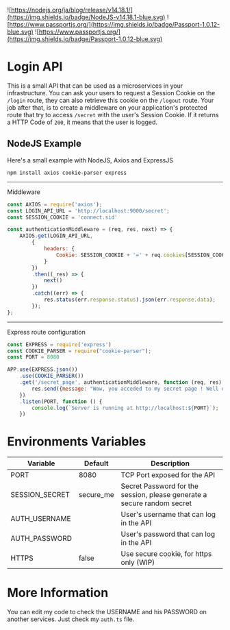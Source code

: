 ![https://nodejs.org/ja/blog/release/v14.18.1/](https://img.shields.io/badge/NodeJS-v14.18.1-blue.svg)
![https://www.passportjs.org/](https://img.shields.io/badge/Passport-1.0.12-blue.svg)
![https://www.passportjs.org/](https://img.shields.io/badge/Passport-1.0.12-blue.svg)

# Login API

This is a small API that can be used as a microservices in your infrastructure.
You can ask your users to request a Session Cookie on the ``/login`` route,
they can also retrieve this cookie on the ``/logout`` route. Your job after that,
is to create a middleware on your application's protected route that try to access ``/secret``
with the user's Session Cookie. If it returns a HTTP Code of ``200``, it means that the user is logged.

## NodeJS Example

Here's a small example with NodeJS, Axios and ExpressJS

```dos
npm install axios cookie-parser express
```

---
Middleware

```javascript
const AXIOS = require('axios');
const LOGIN_API_URL = 'http://localhost:9000/secret';
const SESSION_COOKIE = 'connect.sid'

const authenticationMiddleware = (req, res, next) => {
    AXIOS.get(LOGIN_API_URL,
        {
            headers: {
                Cookie: SESSION_COOKIE + '=' + req.cookies[SESSION_COOKIE] + ';'
            }
        })
        .then((_res) => {
            next()
        })
        .catch((err) => {
            res.status(err.response.status).json(err.response.data);
        });
};
```

---
Express route configuration

````javascript
const EXPRESS = require('express')
const COOKIE_PARSER = require("cookie-parser");
const PORT = 8080

APP.use(EXPRESS.json())
    .use(COOKIE_PARSER())
    .get('/secret_page', authenticationMiddleware, function (req, res) {
        res.send({message: "Wow, you acceded to my secret page ! Well done !"})
    })
    .listen(PORT, function () {
        console.log(`Server is running at http://localhost:${PORT}`);
    })
````

# Environments Variables

| Variable       | Default   | Description                                                             |
|----------------|-----------|-------------------------------------------------------------------------|
| PORT           | 8080      | TCP Port exposed for the API                                            |
| SESSION_SECRET | secure_me | Secret Password for the session, please generate a secure random secret |
| AUTH_USERNAME  |           | User's username that can log in the API                                 |
| AUTH_PASSWORD  |           | User's password that can log in the API                                 |
| HTTPS          | false     | Use secure cookie, for https only (WIP)                                 |

# More Information

You can edit my code to check the USERNAME and his PASSWORD on another services. Just check my ``auth.ts`` file.
